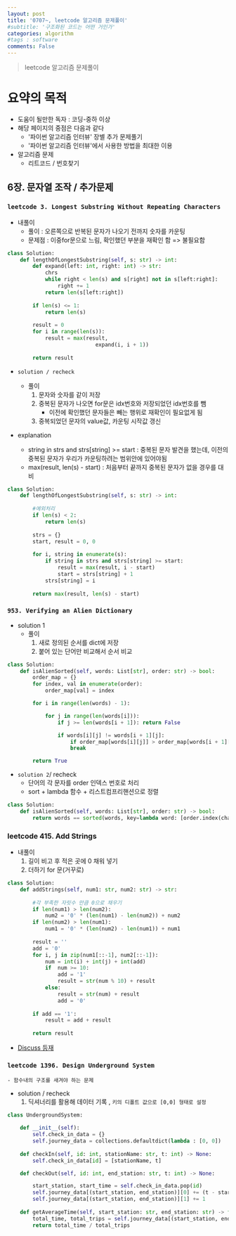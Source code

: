 ```yaml
---
layout: post
title: '0707~, leetcode 알고리즘 문제풀이'
#subtitle: '구조화된 코드는 어떤 거인가'
categories: algorithm
#tags : software  
comments: False
---
```


> leetcode 알고리즘 문제풀이

# 요약의 목적
- 도움이 될만한 독자 : 코딩-중하 이상
- 해당 페이지의 중점은 다음과 같다
    - '파이썬 알고리즘 인터뷰' 장별 추가 문제풀기
    - '파이썬 알고리즘 인터뷰'에서 사용한 방법을 최대한 이용 
- 알고리즘 문제
    - 리트코드 / 번호찾기

## 6장. 문자열 조작 / 추가문제
### `leetcode 3. Longest Substring Without Repeating Characters`
- 내풀이
  - 풀이 : 오른쪽으로 반복된 문자가 나오기 전까지 숫자를 카운팅
  - 문제점 : 이중for문으로 느림, 확인했던 부분을 재확인 함 => 불필요함
```python  
class Solution:
    def lengthOfLongestSubstring(self, s: str) -> int:
        def expand(left: int, right: int) -> str:
            chrs
            while right < len(s) and s[right] not in s[left:right]:
                right += 1
            return len(s[left:right])
        
        if len(s) <= 1:
            return len(s)
        
        result = 0
        for i in range(len(s)):
            result = max(result,
                            expand(i, i + 1))
        
        return result
```

- `solution / recheck`
  - 풀이
    1. 문자와 숫자를 같이 저장 
    2. 중복된 문자가 나오면 for문은 idx번호와 저장되었던 idx번호를 뺌
       - 이전에 확인했던 문자들은 빼는 행위로 재확인이 필요없게 됨 
    3. 중복되었던 문자의 value값, 카운팅 시작값 갱신
  
- explanation
  - string in strs and strs[string] >= start : 중복된 문자 발견을 했는데, 이전의 중복된 문자가 우리가 카운팅하려는 범위안에 있어야됨
  - max(result, len(s) - start) : 처음부터 끝까지 중복된 문자가 없을 경우를 대비 
```python  
class Solution:
    def lengthOfLongestSubstring(self, s: str) -> int:
        
        #예외처리
        if len(s) < 2:
            return len(s)
        
        strs = {}
        start, result = 0, 0
        
        for i, string in enumerate(s):
            if string in strs and strs[string] >= start:
                result = max(result, i - start)
                start = strs[string] + 1
            strs[string] = i
            
        return max(result, len(s) - start)
```

### `953. Verifying an Alien Dictionary`

- solution 1
  - 풀이
    1. 새로 정의된 순서를 dict에 저장
    2. 붙어 있는 단어만 비교해서 순서 비교  
```python  
class Solution:
    def isAlienSorted(self, words: List[str], order: str) -> bool:
        order_map = {}
        for index, val in enumerate(order):
            order_map[val] = index

        for i in range(len(words) - 1):

            for j in range(len(words[i])):
                if j >= len(words[i + 1]): return False

                if words[i][j] != words[i + 1][j]:
                    if order_map[words[i][j]] > order_map[words[i + 1][j]]: return False
                    break

        return True
```

- `solution 2`/ recheck
    - 단어의 각 문자를 order 인덱스 번호로 처리
    - sort + lambda 함수 + 리스트컴프리핸션으로 정렬   
```python  
class Solution:
    def isAlienSorted(self, words: List[str], order: str) -> bool:
        return words == sorted(words, key=lambda word: [order.index(char) for char in word])
```


### leetcode 415. Add Strings

- 내풀이
  1. 길이 비고 후 적은 곳에 0 채워 넣기
  2. 더하기 for 문(거꾸로)  
```python  
class Solution:
    def addStrings(self, num1: str, num2: str) -> str:
        
        #각 부족한 자릿수 만큼 0으로 채우기
        if len(num1) > len(num2):
            num2 = '0' * (len(num1) - len(num2)) + num2
        if len(num2) > len(num1):
            num1 = '0' * (len(num2) - len(num1)) + num1
        
        result = ''
        add = '0'
        for i, j in zip(num1[::-1], num2[::-1]):
            num = int(i) + int(j) + int(add)
            if  num >= 10:
                add = '1'
                result = str(num % 10) + result
            else:
                result = str(num) + result
                add = '0'
        
        if add == '1':
            result = add + result
        
        return result
```

- [Discuss 등재](https://leetcode.com/problems/add-strings/discuss/1324890/python-solution)


### `leetcode 1396. Design Underground System`
`- 함수내의 구조를 새겨야 하는 문제`

- solution / recheck
  1. 딕셔너리를 활용해 데이터 기록 , `키의 디폴트 값으로 [0,0] 형태로 설정`   
```python  
class UndergroundSystem:

    def __init__(self):
        self.check_in_data = {}
        self.journey_data = collections.defaultdict(lambda : [0, 0])
                
    def checkIn(self, id: int, stationName: str, t: int) -> None:
        self.check_in_data[id] = [stationName, t]

    def checkOut(self, id: int, end_station: str, t: int) -> None:

        start_station, start_time = self.check_in_data.pop(id)
        self.journey_data[(start_station, end_station)][0] += (t - start_time)
        self.journey_data[(start_station, end_station)][1] += 1
            
    def getAverageTime(self, start_station: str, end_station: str) -> float:
        total_time, total_trips = self.journey_data[(start_station, end_station)]
        return total_time / total_trips
```